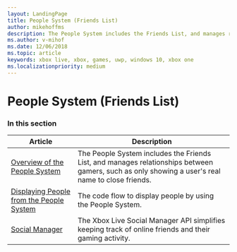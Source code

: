 ```yaml
---
layout: LandingPage
title: People System (Friends List)
author: mikehoffms
description: The People System includes the Friends List, and manages relationships between gamers, such as only showing a user's real name to close friends.
ms.author: v-mihof
ms.date: 12/06/2018
ms.topic: article
keywords: xbox live, xbox, games, uwp, windows 10, xbox one
ms.localizationpriority: medium
---
```


# People System (Friends List)


### In this section

| Article | Description |
|---------|-------------|
| [Overview of the People System](xbox-live-people-system.md) | The People System includes the Friends List, and manages relationships between gamers, such as only showing a user's real name to close friends. |
| [Displaying People from the People System](displaying-people-from-the-people-system.md) | The code flow to display people by using the People System. |
| [Social Manager](../the-social-manager.md) | The Xbox Live Social Manager API simplifies keeping track of online friends and their gaming activity. |

